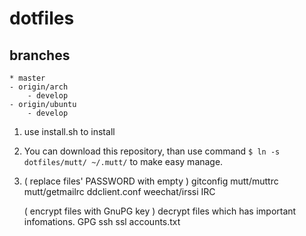 # dotfiles

## branches ##
    * master
    - origin/arch
        - develop
    - origin/ubuntu
        - develop

1.
    use install.sh to install

2.
    You can download this repository, than use command
      `$ ln -s dotfiles/mutt/ ~/.mutt/`
    to make easy manage.

3.
    ( replace files' PASSWORD with empty )
        gitconfig
        mutt/muttrc
        mutt/getmailrc
        ddclient.conf
        weechat/irssi IRC

    ( encrypt files with GnuPG key )
    decrypt files which has important infomations.
        GPG
        ssh
        ssl
        accounts.txt
